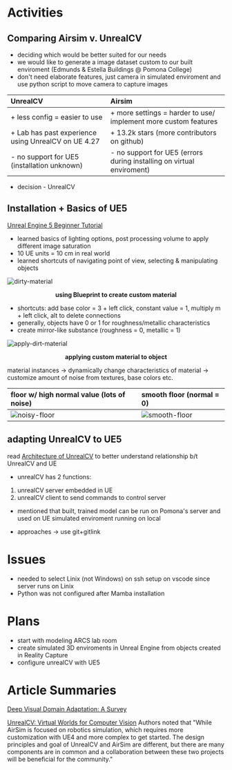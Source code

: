 # Activities

## Comparing Airsim v. UnrealCV
+ deciding which would be better suited for our needs
 + we would like to generate a image dataset custom to our built enviroment (Edmunds & Estella Buildings @ Pomona College)
 + don't need elaborate features, just camera in simulated enviroment and use python script to move camera to capture images 

| UnrealCV | Airsim |
|:---------|:--------|
|+ less config = easier to use | + more settings = harder to use/ implement more custom features|
|+ Lab has past experience using UnrealCV on UE 4.27 |+ 13.2k stars (more contributors on github)|
|- no support for UE5 (installation unknown) | - no support for UE5 (errors during installing on virtual enviroment) |
 + decision - UnrealCV

## Installation + Basics of UE5
[Unreal Engine 5 Beginner Tutorial](https://youtu.be/gQmiqmxJMtA)
+ learned basics of lighting options, post processing volume to apply different image saturation
+ 10 UE units = 10 cm in real world
+ learned shortcuts of navigating point of view, selecting & manipulating objects 
 
 ![dirty-material](https://user-images.githubusercontent.com/78676977/172929928-8139f2c8-23d1-4454-9e75-88410e6f3a5e.png)
 <figcaption align = "center"><b> using Blueprint to create custom material </b></figcaption>

+ shortcuts: add base color = 3 + left click, constant value = 1, multiply m + left click, alt to delete connections 
+ generally, objects have 0 or 1 for roughness/metallic characteristics
+ create mirror-like substance (roughness = 0, metallic = 1)


![apply-dirt-material](https://user-images.githubusercontent.com/78676977/172930026-0076fd51-7cbb-4f17-8812-0561923799b7.png)
<figcaption align = "center"><b>applying custom material to object</b></figcaption>

material instances -> dynamically change characteristics of material -> customize amount of noise from textures, base colors etc. 

floor w/ high normal value (lots of noise)          |  smooth floor (normal = 0)
:---------------------------------------------------|:--------------------------|
![noisy-floor](https://user-images.githubusercontent.com/78676977/172931045-8c6ddbaf-75c8-4177-9248-5f812cda0a9a.png) |  ![smooth-floor](https://user-images.githubusercontent.com/78676977/172931056-045ec63d-d7a5-4637-91f7-2988ecbc27b4.png)

## adapting UnrealCV to UE5
read [Architecture of UnrealCV](http://docs.unrealcv.org/en/master/reference/architecture.html) to better understand relationship b/t UnrealCV and UE
  + unrealCV has 2 functions: 
  1) unrealCV server embedded in UE
  2) unrealCV client to send commands to control server
  + mentioned that built, trained model can be run on Pomona's server and used on UE simulated enviroment running on local 

+ approaches -> use git+gitlink 


# Issues
+ needed to select Linix (not Windows) on ssh setup on vscode since server runs on Linix
+ Python was not configured after Mamba installation 

# Plans
+ start with modeling ARCS lab room
+ create simulated 3D enviroments in Unreal Engine from objects created in Reality Capture
+ configure unrealCV with UE5

# Article Summaries

[Deep Visual Domain Adaptation: A Survey](https://arxiv.org/pdf/1802.03601.pdf)

[UnrealCV: Virtual Worlds for Computer Vision](https://dl.acm.org/doi/pdf/10.1145/3123266.3129396)
Authors noted that "While AirSim is focused on robotics simulation, which requires more customization with UE4 and more complex to get started.
The design principles and goal of UnrealCV and AirSim are different, but there are many components are in common and a collaboration between these two projects will
be beneficial for the community."
